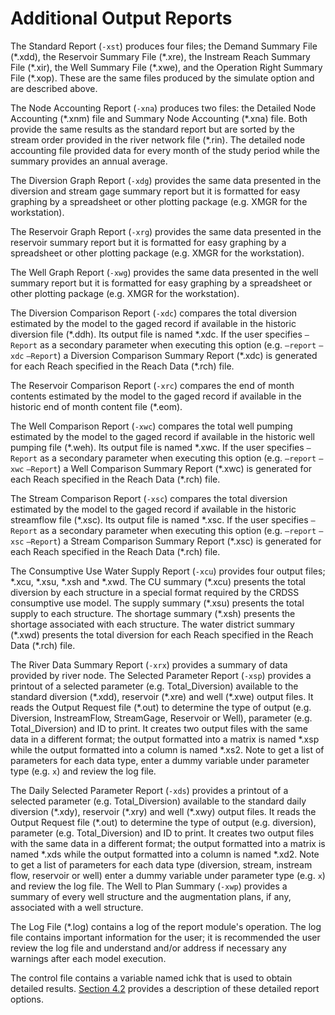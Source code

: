 # Additional Output Reports #

The Standard Report (`-xst`) produces four files; the Demand Summary File (\*.xdd), the Reservoir Summary File (\*.xre), the Instream Reach Summary File (\*.xir), the Well Summary File (\*.xwe), and the Operation Right Summary File (\*.xop). These are the same files produced by the simulate option and are described above. 

The Node Accounting Report (`-xna`) produces two files: the Detailed Node Accounting (\*.xnm) file and Summary Node Accounting (\*.xna) file. Both provide the same results as the standard report but are sorted by the stream order provided in the river network file (\*.rin). The detailed node accounting file provided data for every month of the study period while the summary provides an annual average. 

The Diversion Graph Report (`-xdg`) provides the same data presented in the diversion and stream gage summary report but it is formatted for easy graphing by a spreadsheet or other plotting package (e.g. XMGR for the workstation). 

The Reservoir Graph Report (`-xrg`) provides the same data presented in the reservoir summary report but it is formatted for easy graphing by a spreadsheet or other plotting package (e.g. XMGR for the workstation). 

The Well Graph Report (`-xwg`) provides the same data presented in the well summary report but it is formatted for easy graphing by a spreadsheet or other plotting package (e.g. XMGR for the workstation). 

The Diversion Comparison Report (`-xdc`) compares the total diversion estimated by the model to the gaged record if available in the historic diversion file (\*.ddh). Its output file is named \*.xdc. If the user specifies `–Report` as a secondary parameter when executing this option (e.g. `–report` `–xdc` `–Report`) a Diversion Comparison Summary Report (\*.xdc) is generated for each Reach specified in the Reach Data (\*.rch) file.

The Reservoir Comparison Report (`-xrc`) compares the end of month contents estimated by the model to the gaged record if available in the historic end of month content file (\*.eom).

The Well Comparison Report (`-xwc`) compares the total well pumping estimated by the model to the gaged record if available in the historic well pumping file (\*.weh). Its output file is named \*.xwc. If the user specifies `–Report` as a secondary parameter when executing this option (e.g. `–report` `–xwc` `–Report`) a Well Comparison Summary Report (\*.xwc) is generated for each Reach specified in the Reach Data (\*.rch) file.

The Stream Comparison Report (`-xsc`) compares the total diversion estimated by the model to the gaged record if available in the historic streamflow file (\*.xsc). Its output file is named \*.xsc. If the user specifies `–Report` as a secondary parameter when executing this option (e.g. `–report` `–xsc` `–Report`) a Stream Comparison Summary Report (\*.xsc) is generated for each Reach specified in the Reach Data (\*.rch) file.

The Consumptive Use Water Supply Report (`-xcu`) provides four output files; \*.xcu, \*.xsu, \*.xsh and \*.xwd. The CU summary (\*.xcu) presents the total diversion by each structure in a special format required by the CRDSS consumptive use model. The supply summary (\*.xsu) presents the total supply to each structure. The shortage summary (\*.xsh) presents the shortage associated with each structure. The water district summary (\*.xwd) presents the total diversion for each Reach specified in the Reach Data (\*.rch) file.

The River Data Summary Report (`-xrx`) provides a summary of data provided by river node. 
The Selected Parameter Report (`-xsp`) provides a printout of a selected parameter (e.g. Total_Diversion) available to the standard diversion (\*.xdd), reservoir (\*.xre) and well (\*.xwe) output files. It reads the Output Request file (\*.out) to determine the type of output (e.g. Diversion, InstreamFlow, StreamGage, Reservoir or Well), parameter (e.g. Total_Diversion) and ID to print. It creates two output files with the same data in a different format; the output formatted into a matrix is named \*.xsp while the output formatted into a column is named \*.xs2. Note to get a list of parameters for each data type, enter a dummy variable under parameter type (e.g. `x`) and review the log file.

The Daily Selected Parameter Report (`-xds`) provides a printout of a selected parameter (e.g. Total_Diversion) available to the standard daily diversion (\*.xdy), reservoir (\*.xry) and well (\*.xwy) output files. It reads the Output Request file (\*.out) to determine the type of output (e.g. diversion), parameter (e.g. Total_Diversion) and ID to print. It creates two output files with the same data in a different format; the output formatted into a matrix is named \*.xds while the output formatted into a column is named \*.xd2. Note to get a list of parameters for each data type (diversion, stream, instream flow, reservoir or well) enter a dummy variable under parameter type (e.g. `x`) and review the log file.
The Well to Plan Summary (`-xwp`) provides a summary of every well structure and the augmentation plans, if any, associated with a well structure. 

The Log File (\*.log) contains a log of the report module's operation. The log file contains important information for the user; it is recommended the user review the log file and understand and/or address if necessary any warnings after each model execution.  

The control file contains a variable named ichk that is used to obtain detailed results. [Section 4.2](../InputDescription/42.md) provides a description of these detailed report options. 
